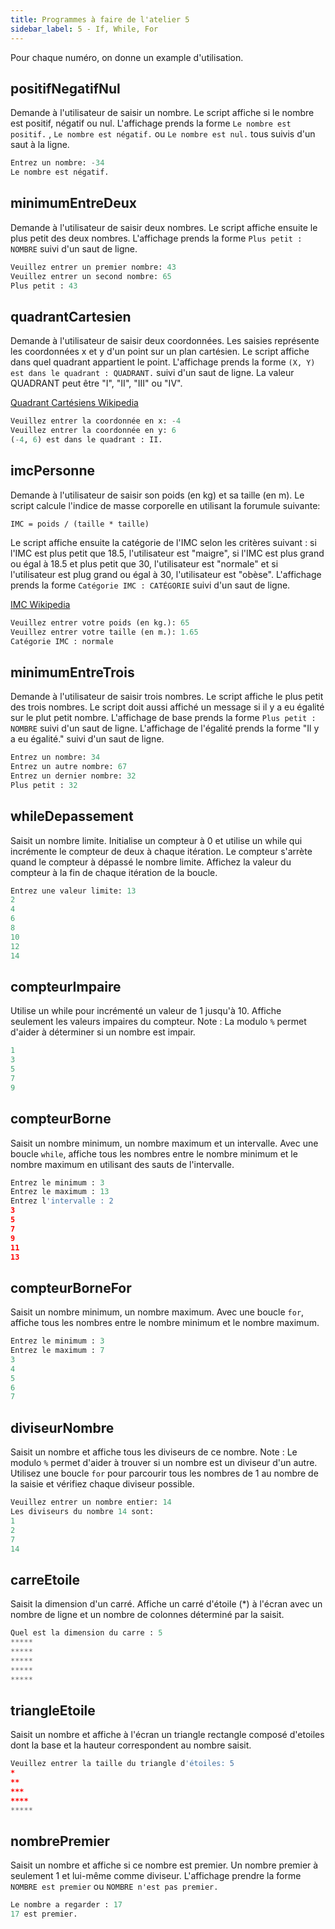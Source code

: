 ```yaml
---
title: Programmes à faire de l'atelier 5
sidebar_label: 5 - If, While, For
---
```


Pour chaque numéro, on donne un example d'utilisation.

## positifNegatifNul
Demande à l'utilisateur de saisir un nombre. Le script affiche si le
nombre est positif, négatif ou nul. L'affichage prends la forme `Le nombre est positif.`
, `Le nombre est négatif.` ou `Le nombre est nul.`
tous suivis d'un saut à la ligne.

```python
Entrez un nombre: -34
Le nombre est négatif.
```

## minimumEntreDeux
Demande à l'utilisateur de saisir deux nombres. Le script affiche ensuite
le plus petit des deux nombres. L'affichage prends la forme `Plus petit :
NOMBRE` suivi d'un saut de ligne.

```python
Veuillez entrer un premier nombre: 43
Veuillez entrer un second nombre: 65
Plus petit : 43
```

## quadrantCartesien
Demande à l'utilisateur de saisir deux coordonnées. Les saisies
représente les coordonnées x et y d'un point sur un plan cartésien. Le
script affiche dans quel quadrant appartient le point. L'affichage prends
la forme `(X, Y) est dans le quadrant : QUADRANT.` suivi d'un saut de
ligne. La valeur QUADRANT peut être "I", "II", "III" ou "IV".

[Quadrant Cartésiens Wikipedia](https://fr.wikipedia.org/wiki/Quadrant_(mathématiques))

```python
Veuillez entrer la coordonnée en x: -4
Veuillez entrer la coordonnée en y: 6
(-4, 6) est dans le quadrant : II.
```

## imcPersonne
Demande à l'utilisateur de saisir son poids (en kg) et sa taille (en m).
Le script calcule l'indice de masse corporelle en utilisant la forumule
suivante:

```
IMC = poids / (taille * taille)
```

Le script affiche ensuite la catégorie de l'IMC selon les critères
suivant : si l'IMC est plus petit que 18.5, l'utilisateur est "maigre",
si l'IMC est plus grand ou égal à 18.5 et plus petit que 30,
l'utilisateur est "normale" et si l'utilisateur est plug grand ou égal à
30, l'utilisateur est "obèse". L'affichage prends la forme `Catégorie IMC : CATÉGORIE` 
suivi d'un saut de ligne.

[IMC Wikipedia](https://fr.wikipedia.org/wiki/Indice_de_masse_corporelle)

```python
Veuillez entrer votre poids (en kg.): 65
Veuillez entrer votre taille (en m.): 1.65
Catégorie IMC : normale
```

## minimumEntreTrois
Demande à l'utilisateur de saisir trois nombres. Le script affiche le
plus petit des trois nombres. Le script doit aussi affiché un message si
il y a eu égalité sur le plut petit nombre. L'affichage de base prends la forme
`Plus petit : NOMBRE` suivi d'un saut de ligne. L'affichage de l'égalité
prends la forme "Il y a eu égalité." suivi d'un saut de ligne.

```python
Entrez un nombre: 34
Entrez un autre nombre: 67
Entrez un dernier nombre: 32
Plus petit : 32
```

## whileDepassement
Saisit un nombre limite. Initialise un compteur à 0 et utilise un while
qui incrémente le compteur de deux à chaque itération. Le compteur
s'arrète quand le compteur à dépassé le nombre limite. Affichez la valeur
du compteur à la fin de chaque itération de la boucle.

```python
Entrez une valeur limite: 13
2
4
6
8
10
12
14
```

## compteurImpaire
Utilise un while pour incrémenté un valeur de 1 jusqu'à 10. Affiche
seulement les valeurs impaires du compteur. Note : La modulo `%` permet
d'aider à déterminer si un nombre est impair.

```python
1
3
5
7
9
```

## compteurBorne
Saisit un nombre minimum, un nombre maximum et un intervalle. Avec une
boucle `while`, affiche tous les nombres entre le nombre minimum et le
nombre maximum en utilisant des sauts de l'intervalle.

```python
Entrez le minimum : 3
Entrez le maximum : 13
Entrez l'intervalle : 2
3
5
7
9
11
13
```

## compteurBorneFor
Saisit un nombre minimum, un nombre maximum. Avec une
boucle `for`, affiche tous les nombres entre le nombre minimum et le
nombre maximum.

```python
Entrez le minimum : 3
Entrez le maximum : 7
3
4
5
6
7
```

## diviseurNombre
Saisit un nombre et affiche tous les diviseurs de ce nombre. Note : Le modulo `%`
 permet d'aider à trouver si un nombre est un diviseur d'un
autre. Utilisez une boucle `for` pour parcourir tous les nombres de 1 au nombre de
la saisie et vérifiez chaque diviseur possible.

```python
Veuillez entrer un nombre entier: 14
Les diviseurs du nombre 14 sont:
1
2
7
14
```

## carreEtoile
Saisit la dimension d'un carré. Affiche un carré d'étoile (*) à l'écran
avec un nombre de ligne et un nombre de colonnes déterminé par la saisit.

```python
Quel est la dimension du carre : 5
*****
*****
*****
*****
*****
```

## triangleEtoile
Saisit un nombre et affiche à l'écran un triangle rectangle composé
d'etoiles dont la base et la hauteur correspondent au nombre saisit.

```python
Veuillez entrer la taille du triangle d'étoiles: 5
*
**
***
****
*****
```

## nombrePremier
Saisit un nombre et affiche si ce nombre est premier. Un nombre premier
à seulement 1 et lui-même comme diviseur. L'affichage prendre la forme
`NOMBRE est premier` ou `NOMBRE n'est pas premier.`

```python
Le nombre a regarder : 17
17 est premier.
```